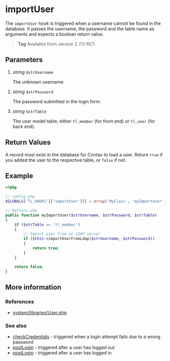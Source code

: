 # importUser

The `importUser` hook is triggered when a username cannot be found in the
database. It passes the username, the password and the table name as arguments
and expects a boolean return value.

> **Tag** Available from version 2.7.0-RC1.


## Parameters

1. *string* `$strUsername`

    The unknown username.

2. *string* `$strPassword`

    The password submitted in the login form.

3. *string* `$strTable`

    The user model table, either `tl_member` (for front end) or `tl_user`
    (for back end).


## Return Values

A record must exist in the database for Contao to load a user. Return `true` if
you added the user to the respective table, or `false` if not.


## Example

```php
<?php

// config.php
$GLOBALS['TL_HOOKS']['importUser'][] = array('MyClass', 'myImportUser');

// MyClass.php
public function myImportUser($strUsername, $strPassword, $strTable)
{
    if ($strTable == 'tl_member')
    {
        // Import user from an LDAP server
        if ($this->importUserFromLdap($strUsername, $strPassword))
        {
            return true;
        }
    }

    return false;
}
```


## More information


### References

- [system/libraries/User.php](https://github.com/contao/core/blob/2.11.7/system/libraries/User.php#L181)


### See also

- [checkCredentials](checkCredentials.md) - triggered when a login attempt fails due to a wrong password
- [postLogin](postLogin.md) - triggered after a user has logged out
- [postLogin](postLogin.md) - triggered after a user has logged in
